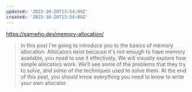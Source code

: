 ```yaml
---
updated: '2023-10-20T13:54:09Z'
created: '2023-10-20T13:54:09Z'
---
```

https://samwho.dev/memory-allocation/

> In this post I'm going to introduce you to the basics of memory allocation. Allocators exist because it's not enough to have memory available, you need to use it effectively. We will visually explore how simple allocators work. We'll see some of the problems that they try to solve, and some of the techniques used to solve them. At the end of this post, you should know everything you need to know to write your own allocator.